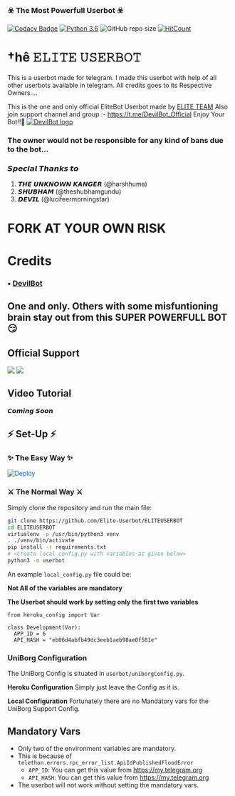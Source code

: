 ### ☣️ The Most Powerfull Userbot ☣️

[![Codacy Badge](https://api.codacy.com/project/badge/Grade/f7c51539e67b483bb8d7749acca51d3a)](https://github.com/xHOPExINFINTY/Elite_UserBot)
[![Python 3.6](https://img.shields.io/badge/Python-3.6%20or%20newer-blue.svg)](https://github.com/xHOPExINFINTY/Elite_UserBot)
![GitHub repo size](https://img.shields.io/github/repo-size/xHOPExINFINTY/Elite_UserBot)
[![HitCount](http://hits.dwyl.com/xHOPExINFINTY/Elite_UserBot.svg)](https://github.com/xHOPExINFINTY/Elite_UserBot)


# †hê 𝙴𝙻𝙸𝚃𝙴 𝚄𝚂𝙴𝚁𝙱𝙾𝚃

This is a userbot made for telegram. I made this userbot with help of all other userbots available in telegram. All credits goes to its Respective Owners....

This is the one and only official EliteBot Userbot made by [ELITE TEAM](https://t.me/ELITES_SUPPPORT) Also join support channel and group :- https://t.me/DevilBot_Official Enjoy Your Bot!!💝
[![DevilBot logo](https://telegra.ph/file/c76453380cd376c960163.jpg)](https://t.me/A_T_1724)


### The owner would not be responsible for any kind of bans due to the bot... 

### 𝙎𝙥𝙚𝙘𝙞𝙖𝙡 𝙏𝙝𝙖𝙣𝙠𝙨 𝙩𝙤
   1. 𝙏𝙃𝙀 𝙐𝙉𝙆𝙉𝙊𝙒𝙉 𝙆𝘼𝙉𝙂𝙀𝙍 (@harshhuma) 
   2. 𝙎𝙃𝙐𝘽𝙃𝘼𝙈 (@theshubhamgundu) 
   3. 𝘿𝙀𝙑𝙄𝙇 (@lucifeermorningstar) 
  

# FORK AT YOUR OWN RISK

# Credits
### • [DevilBot](https://github.com/lucifeermorningstar/deviluserbot)
## One and only. Others with some misfuntioning brain stay out from this SUPER POWERFULL BOT😏

## Official Support
<a href="https://t.me/ELITES_SUPPPORT"><img src="https://img.shields.io/badge/Join-Support%20Channel-red.svg?style=for-the-badge&logo=Telegram"></a>
<a href="https://t.me/ELITES_SUPPPORT"><img src="https://img.shields.io/badge/Join-Support%20Group-blue.svg?style=for-the-badge&logo=Telegram"></a>

## Video Tutorial
   𝘾𝙤𝙢𝙞𝙣𝙜 𝙎𝙤𝙤𝙣

## ⚡ Set-Up ⚡

### ✨ The Easy Way ✨

<a href="https://dashboard.heroku.com/new?button-url=https%3A%2F%2Fgithub.com%2FElite-Userbot%2FELITEUSERBOT&template=https%3A%2F%2Fgithub.com%2FElite-Userbot%2FELITEUSERBOT" rel="nofollow" style="background-color: initial; box-sizing: border-box; color: #0366d6; text-decoration-line: none;"><img alt="Deploy" data-canonical-src="https://www.herokucdn.com/deploy/button.svg" src="https://camo.githubusercontent.com/83b0e95b38892b49184e07ad572c94c8038323fb/68747470733a2f2f7777772e6865726f6b7563646e2e636f6d2f6465706c6f792f627574746f6e2e737667" style="border-style: none; box-sizing: initial; max-width: 100%;" /></a></div>

### ⚔️ The Normal Way ⚔️

Simply clone the repository and run the main file:
```sh
git clone https://github.com/Elite-Userbot/ELITEUSERBOT
cd ELITEUSERBOT
virtualenv -p /usr/bin/python3 venv
. ./venv/bin/activate
pip install -r requirements.txt
# <Create local_config.py with variables as given below>
python3 -m userbot
```

An example `local_config.py` file could be:

**Not All of the variables are mandatory**

__The Userbot should work by setting only the first two variables__

```python3
from heroku_config import Var

class Development(Var):
  APP_ID = 6
  API_HASH = "eb06d4abfb49dc3eeb1aeb98ae0f581e"
```

### UniBorg Configuration

The UniBorg Config is situated in `userbot/uniborgConfig.py`.

**Heroku Configuration**
Simply just leave the Config as it is.

**Local Configuration**
Fortunately there are no Mandatory vars for the UniBorg Support Config.

## Mandatory Vars

- Only two of the environment variables are mandatory.
- This is because of `telethon.errors.rpc_error_list.ApiIdPublishedFloodError`
    - `APP_ID`:   You can get this value from https://my.telegram.org
    - `API_HASH`:   You can get this value from https://my.telegram.org
- The userbot will not work without setting the mandatory vars.

